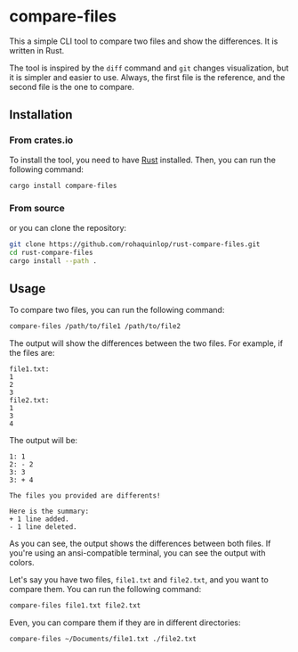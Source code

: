 # compare-files

This a simple CLI tool to compare two files and show the differences.
It is written in Rust.

The tool is inspired by the `diff` command and `git` changes visualization,
but it is simpler and easier to use.
Always, the first file is the reference, and the second file is the one to compare.

## Installation

### From crates.io

To install the tool, you need to have [Rust](https://www.rust-lang.org/tools/install)
installed. Then, you can run the following command:

```bash
cargo install compare-files
```

### From source

or you can clone the repository:

```bash
git clone https://github.com/rohaquinlop/rust-compare-files.git
cd rust-compare-files
cargo install --path .
```

## Usage

To compare two files, you can run the following command:

```bash
compare-files /path/to/file1 /path/to/file2
```

The output will show the differences between the two files.
For example, if the files are:

```plaintext
file1.txt:
1
2
3
file2.txt:
1
3
4
```

The output will be:

```plaintext
1: 1
2: - 2
3: 3
3: + 4

The files you provided are differents!

Here is the summary:
+ 1 line added.
- 1 line deleted.
```

As you can see, the output shows the differences between both files.
If you're using an ansi-compatible terminal, you can see the output with colors.

Let's say you have two files, `file1.txt` and `file2.txt`, and you want
to compare them. You can run the following command:

```bash
compare-files file1.txt file2.txt
```

Even, you can compare them if they are in different directories:

```bash
compare-files ~/Documents/file1.txt ./file2.txt
```
